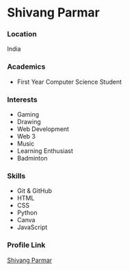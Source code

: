 # Shivang Parmar

### Location

India

### Academics

- First Year Computer Science Student

### Interests

- Gaming
- Drawing 
- Web Development
- Web 3
- Music
- Learning Enthusiast
- Badminton

### Skills

- Git & GitHub
- HTML 
- CSS
- Python
- Canva
- JavaScript 

### Profile Link

[Shivang Parmar](https://github.com/Shivang143)
